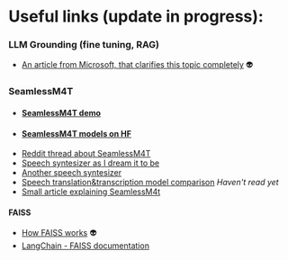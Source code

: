 # Useful links (update in progress):

### LLM Grounding (fine tuning, RAG)
- [An article from Microsoft, that clarifies this topic completely](https://techcommunity.microsoft.com/t5/fasttrack-for-azure/grounding-llms/ba-p/3843857) 👽

### SeamlessM4T
- #### [SeamlessM4T demo](https://seamless.metademolab.com/demo)
- #### [SeamlessM4T models on HF](https://huggingface.co/models?search=Seamless-m4t)
- [Reddit thread about SeamlessM4T](https://www.reddit.com/r/LocalLLaMA/comments/15ybk2r/meta_introduces_seamlessm4t_a_foundational)
- [Speech syntesizer as I dream it to be](https://wavel.ai)
- [Another speech syntesizer](https://elevenlabs.io/#)
- [Speech translation&transcription model comparison](https://blog.gdeltproject.org/experiments-with-speech-transcription-translation-metas-seamlessm4t-vs-openais-whisper-vs-gcps-sttgt-vs-gcps-usm-chirpgt/) <i>Haven't read yet</i>
- [Small article explaining SeamlessM4t](https://dataconomy.com/2023/08/23/meta-seamlessm4t-translation-model/)

#### FAISS
- [How FAISS works](https://medium.com/loopio-tech/how-to-use-faiss-to-build-your-first-similarity-search-bf0f708aa772) 👽
- [LangChain - FAISS documentation](https://api.python.langchain.com/en/latest/vectorstores/langchain.vectorstores.faiss.FAISS.html)
